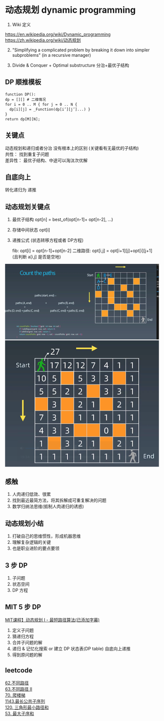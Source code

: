 # 动态规划 dynamic programming

1. Wiki 定义

<https://en.wikipedia.org/wiki/Dynamic_programming>   
<https://zh.wikipedia.org/wiki/动态规划>

2. "Simplifying a complicated problem by breaking it down into simpler subproblems"
(in a recursive manager)

3. Divide & Conquer + Optimal substructure 分治+最优子结构

## DP 顺推模板

```
function DP():
dp = [][] # 二维情况
for i = 0 .. M { for j = 0 .. N {
  dp[i][j] = _Function(dp[i’][j’]...) }
}
return dp[M][N];
```

## 关键点

动态规划和递归或者分治 没有根本上的区别 (关键看有无最优的子结构)  
共性： 找到重复子问题  
差异性： 最优子结构、中途可以淘汰次优解  

## 自底向上

转化递归为 递推  

## 动态规划关键点

1. 最优子结构 opt[n] = best_of(opt[n-1]+ opt[n-2], ...)
2. 存储中间状态 opt[i]
3. 递推公式 (状态转移方程或者 DP方程)

    fib: opt[i] = opt[n-1]+opt[n-2]
    二维路径: opt[i,j] = opt[i+1][j]+opt[i][j+1] (且判断 a[i,j] 是否是空地)


![dynamic_programming](./dynamic_programming/count_the_paths.png)
![dynamic_programming](./dynamic_programming/count_the_paths_2.png)


## 感触

1. 人肉递归低效、很累 
2. 找到最近最简方法，将其拆解成可重复解决的问题
3. 数学归纳法思维(抵制人肉递归的诱惑)

## 动态规划小结

1. 打破自己的思维惯性，形成机器思维
2. 理解复杂逻辑的关键
3. 也是职业进阶的要点要领

## 3 步 DP

1. 子问题
2. 状态空间
3. DP 方程

## MIT 5 步 DP

[MIT课程】动态规划 I - 最短路径算法(已添加字幕)](https://www.bilibili.com/video/av53233912?from=search&seid=2847395688604491997)

1. 定义子问题
2. 猜递归方程
3. 合并子问题的解
4. 递归 & 记忆化搜索 or 建立 DP 状态表(DP table) 自底向上递推
5. 得到原问题的解

## leetcode

[62.不同路径](https://leetcode-cn.com/problems/unique-paths/)  
[63.不同路径 II](https://leetcode-cn.com/problems/unique-paths-ii/)  
[70. 爬楼梯](https://leetcode-cn.com/problems/climbing-stairs/)  
[1143.最长公共子序列](https://leetcode-cn.com/problems/longest-common-subsequence/)  
[120. 三角形最小路径和](https://leetcode-cn.com/problems/triangle/description/)  
[53. 最大子序和](https://leetcode-cn.com/problems/maximum-subarray)  
